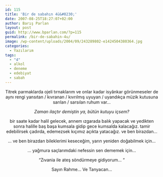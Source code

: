 ```yaml
---
id: 115
title: 'Bir de sabahın 4ü&#8230;'
date: 2007-08-25T18:27:07+02:00
author: Barış Parlan
layout: post
guid: http://www.bparlan.com/?p=115
permalink: /bir-de-sabahin-4u/
image: /wp-content/uploads/2004/09/243289802-e1424504380364.jpg
categories:
  - Yazılarım
tags:
  - "4"
  - alkol
  - deneme
  - edebiyat
  - sabah
---
```

<div class="ttr_start">
</div>

<p align="center">
  Titrek parmaklarda ojeli tırnaklarım ve onlar kadar isyânkar görünmeseler de aynı rengi yansıtan / kıvranan / kıvrılmış uyuyan / uyandıkça müzik kutusuna sarılan / sarsılan ruhum var&#8230;
</p>

<p align="center">
  <em>Zaman ilaçtır demiştin ya, bütün kutuyu içsem?</em>
</p>

<p align="center">
  bir saate kadar halil gelecek, annem ızgarada balık yapacak ve yedikten sonra halille baş başa kumsala gidip gece kumsalda kalacağız. tamir edebilirsek çadırda, edemezsek kıçımız açıkta yatacağız. ve ben birazdan&#8230;
</p>

<p align="center">
  &#8230; ve ben birazdan bileklerimi keseceğim, yarın yeniden doğabilmek için&#8230;
</p>

<p align="center">
  &#8230; yağmura saçlarımdaki nefessin sen dememek için&#8230;
</p>

<p align="center">
  &#8220;Zıvania ile ateş söndürmeye gidiyorum&#8230; &#8220;
</p>

<p align="center">
  Sayın Rahme&#8230; Ve Tanyacan&#8230;
</p>

<div class="ttr_end">
</div>
